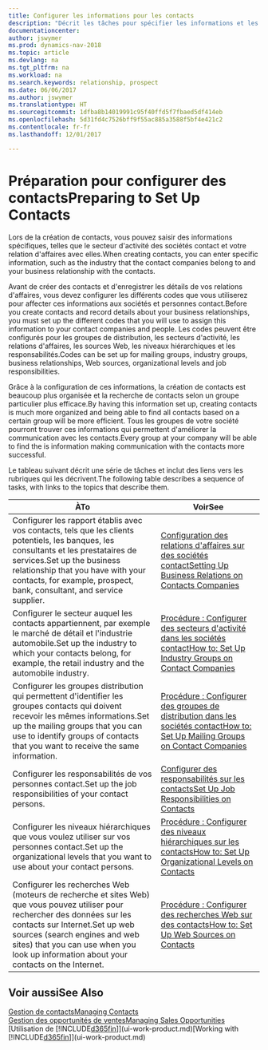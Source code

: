 ```yaml
---
title: Configurer les informations pour les contacts
description: "Décrit les tâches pour spécifier les informations et les codes, par exemple, sur les secteurs d'activité et les relations d'affaires, avant de paramétrer des contacts."
documentationcenter: 
author: jswymer
ms.prod: dynamics-nav-2018
ms.topic: article
ms.devlang: na
ms.tgt_pltfrm: na
ms.workload: na
ms.search.keywords: relationship, prospect
ms.date: 06/06/2017
ms.author: jswymer
ms.translationtype: HT
ms.sourcegitcommit: 1dfba8b14019991c95f40ffd5f7fbaed5df414eb
ms.openlocfilehash: 5d31fd4c7526bff9f55ac885a3588f5bf4e421c2
ms.contentlocale: fr-fr
ms.lasthandoff: 12/01/2017

---
```

# <a name="preparing-to-set-up-contacts"></a><span data-ttu-id="a66e5-103">Préparation pour configurer des contacts</span><span class="sxs-lookup"><span data-stu-id="a66e5-103">Preparing to Set Up Contacts</span></span>
<span data-ttu-id="a66e5-104">Lors de la création de contacts, vous pouvez saisir des informations spécifiques, telles que le secteur d'activité des sociétés contact et votre relation d'affaires avec elles.</span><span class="sxs-lookup"><span data-stu-id="a66e5-104">When creating contacts, you can enter specific information, such as the industry that the contact companies belong to and your business relationship with the contacts.</span></span>

<span data-ttu-id="a66e5-105">Avant de créer des contacts et d'enregistrer les détails de vos relations d'affaires, vous devez configurer les différents codes que vous utiliserez pour affecter ces informations aux sociétés et personnes contact.</span><span class="sxs-lookup"><span data-stu-id="a66e5-105">Before you create contacts and record details about your business relationships, you must set up the different codes that you will use to assign this information to your contact companies and people.</span></span> <span data-ttu-id="a66e5-106">Les codes peuvent être configurés pour les groupes de distribution, les secteurs d'activité, les relations d'affaires, les sources Web, les niveaux hiérarchiques et les responsabilités.</span><span class="sxs-lookup"><span data-stu-id="a66e5-106">Codes can be set up for mailing groups, industry groups, business relationships, Web sources, organizational levels and job responsibilities.</span></span>

<span data-ttu-id="a66e5-107">Grâce à la configuration de ces informations, la création de contacts est beaucoup plus organisée et la recherche de contacts selon un groupe particulier plus efficace.</span><span class="sxs-lookup"><span data-stu-id="a66e5-107">By having this information set up, creating contacts is much more organized and being able to find all contacts based on a certain group will be more efficient.</span></span> <span data-ttu-id="a66e5-108">Tous les groupes de votre société pourront trouver ces informations qui permettent d'améliorer la communication avec les contacts.</span><span class="sxs-lookup"><span data-stu-id="a66e5-108">Every group at your company will be able to find the is information making communication with the contacts more successful.</span></span>

<span data-ttu-id="a66e5-109">Le tableau suivant décrit une série de tâches et inclut des liens vers les rubriques qui les décrivent.</span><span class="sxs-lookup"><span data-stu-id="a66e5-109">The following table describes a sequence of tasks, with links to the topics that describe them.</span></span> 

| <span data-ttu-id="a66e5-110">À</span><span class="sxs-lookup"><span data-stu-id="a66e5-110">To</span></span> | <span data-ttu-id="a66e5-111">Voir</span><span class="sxs-lookup"><span data-stu-id="a66e5-111">See</span></span> |
| --- | --- |
| <span data-ttu-id="a66e5-112">Configurer les rapport établis avec vos contacts, tels que les clients potentiels, les banques, les consultants et les prestataires de services.</span><span class="sxs-lookup"><span data-stu-id="a66e5-112">Set up the business relationship that you have with your contacts, for example, prospect, bank, consultant, and service supplier.</span></span> |[<span data-ttu-id="a66e5-113">Configuration des relations d'affaires sur des sociétés contact</span><span class="sxs-lookup"><span data-stu-id="a66e5-113">Setting Up Business Relations on Contacts Companies</span></span>](marketing-business-relations.md) |
| <span data-ttu-id="a66e5-114">Configurer le secteur auquel les contacts appartiennent, par exemple le marché de détail et l'industrie automobile.</span><span class="sxs-lookup"><span data-stu-id="a66e5-114">Set up the industry to which your contacts belong, for example, the retail industry and the automobile industry.</span></span> |[<span data-ttu-id="a66e5-115">Procédure : Configurer des secteurs d'activité dans les sociétés contact</span><span class="sxs-lookup"><span data-stu-id="a66e5-115">How to: Set Up Industry Groups on Contact Companies</span></span>](marketing-industry-groups.md) |
| <span data-ttu-id="a66e5-116">Configurer les groupes distribution qui permettent d'identifier les groupes contacts qui doivent recevoir les mêmes informations.</span><span class="sxs-lookup"><span data-stu-id="a66e5-116">Set up the mailing groups that you can use to identify groups of contacts that you want to receive the same information.</span></span> |[<span data-ttu-id="a66e5-117">Procédure : Configurer des groupes de distribution dans les sociétés contact</span><span class="sxs-lookup"><span data-stu-id="a66e5-117">How to: Set Up Mailing Groups on Contact Companies</span></span>](marketing-mailing-groups.md) |
| <span data-ttu-id="a66e5-118">Configurer les responsabilités de vos personnes contact.</span><span class="sxs-lookup"><span data-stu-id="a66e5-118">Set up the job responsibilities of your contact persons.</span></span> |[<span data-ttu-id="a66e5-119">Configurer des responsabilités sur les contacts</span><span class="sxs-lookup"><span data-stu-id="a66e5-119">Set Up Job Responsibilities on Contacts</span></span>](marketing-job-responsibilities.md) |
| <span data-ttu-id="a66e5-120">Configurer les niveaux hiérarchiques que vous voulez utiliser sur vos personnes contact.</span><span class="sxs-lookup"><span data-stu-id="a66e5-120">Set up the organizational levels that you want to use about your contact persons.</span></span> |[<span data-ttu-id="a66e5-121">Procédure : Configurer des niveaux hiérarchiques sur les contacts</span><span class="sxs-lookup"><span data-stu-id="a66e5-121">How to: Set Up Organizational Levels on Contacts</span></span>](marketing-organizational-levels.md) |
| <span data-ttu-id="a66e5-122">Configurer les recherches Web (moteurs de recherche et sites Web) que vous pouvez utiliser pour rechercher des données sur les contacts sur Internet.</span><span class="sxs-lookup"><span data-stu-id="a66e5-122">Set up web sources (search engines and web sites) that you can use when you look up information about your contacts on the Internet.</span></span> |[<span data-ttu-id="a66e5-123">Procédure : Configurer des recherches Web sur des contacts</span><span class="sxs-lookup"><span data-stu-id="a66e5-123">How to: Set Up Web Sources on Contacts</span></span>](marketing-web-sources.md) |

## <a name="see-also"></a><span data-ttu-id="a66e5-124">Voir aussi</span><span class="sxs-lookup"><span data-stu-id="a66e5-124">See Also</span></span>
[<span data-ttu-id="a66e5-125">Gestion de contacts</span><span class="sxs-lookup"><span data-stu-id="a66e5-125">Managing Contacts</span></span>](marketing-contacts.md)  
[<span data-ttu-id="a66e5-126">Gestion des opportunités de ventes</span><span class="sxs-lookup"><span data-stu-id="a66e5-126">Managing Sales Opportunities</span></span>](marketing-manage-sales-opportunities.md)  
<span data-ttu-id="a66e5-127">[Utilisation de [!INCLUDE[d365fin](includes/d365fin_md.md)]](ui-work-product.md)</span><span class="sxs-lookup"><span data-stu-id="a66e5-127">[Working with [!INCLUDE[d365fin](includes/d365fin_md.md)]](ui-work-product.md)</span></span>

